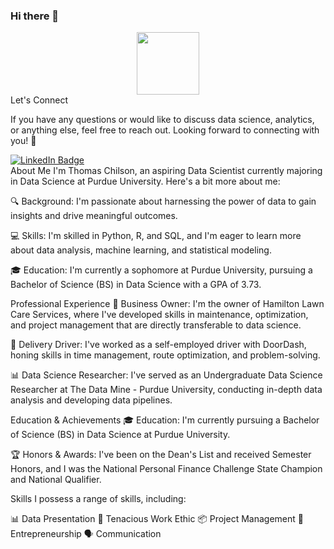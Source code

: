 ### Hi there 👋

<div id="header" align="center">
  <img src="https://media.giphy.com/media/LaVp0AyqR5bGsC5Cbm/giphy.gif" width="100"/>
</div>
Let's Connect

If you have any questions or would like to discuss data science, analytics, or anything else, feel free to reach out. Looking forward to connecting with you! 👥
<div id="badges">
  <a href="your-linkedin-URL">
    <img src="https://img.shields.io/badge/LinkedIn-blue?style=for-the-badge&logo=linkedin&logoColor=white" alt="LinkedIn Badge"/>
  </a>
</div>
About Me
I'm Thomas Chilson, an aspiring Data Scientist currently majoring in Data Science at Purdue University. Here's a bit more about me:

🔍 Background: I'm passionate about harnessing the power of data to gain insights and drive meaningful outcomes.

💻 Skills: I'm skilled in Python, R, and SQL, and I'm eager to learn more about data analysis, machine learning, and statistical modeling.

🎓 Education: I'm currently a sophomore at Purdue University, pursuing a Bachelor of Science (BS) in Data Science with a GPA of 3.73.

Professional Experience
👔 Business Owner: I'm the owner of Hamilton Lawn Care Services, where I've developed skills in maintenance, optimization, and project management that are directly transferable to data science.

🚗 Delivery Driver: I've worked as a self-employed driver with DoorDash, honing skills in time management, route optimization, and problem-solving.

📊 Data Science Researcher: I've served as an Undergraduate Data Science Researcher at The Data Mine - Purdue University, conducting in-depth data analysis and developing data pipelines.

Education & Achievements
🎓 Education: I'm currently pursuing a Bachelor of Science (BS) in Data Science at Purdue University.

🏆 Honors & Awards: I've been on the Dean's List and received Semester Honors, and I was the National Personal Finance Challenge State Champion and National Qualifier.

Skills
I possess a range of skills, including:

📊 Data Presentation
🧠 Tenacious Work Ethic
📦 Project Management
📱 Entrepreneurship
🗣 Communication

